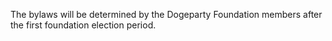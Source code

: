 The bylaws will be determined by the Dogeparty Foundation members after the first foundation election period.